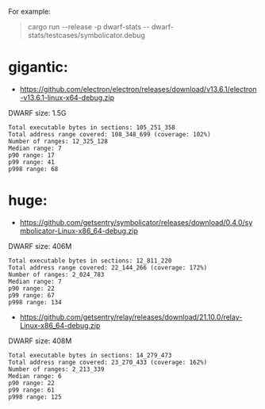 For example:

> cargo run --release -p dwarf-stats -- dwarf-stats/testcases/symbolicator.debug

# gigantic:

- https://github.com/electron/electron/releases/download/v13.6.1/electron-v13.6.1-linux-x64-debug.zip

DWARF size: 1.5G

```
Total executable bytes in sections: 105_251_358
Total address range covered: 108_348_699 (coverage: 102%)
Number of ranges: 12_325_128
Median range: 7
p90 range: 17
p99 range: 41
p998 range: 68
```

# huge:

- https://github.com/getsentry/symbolicator/releases/download/0.4.0/symbolicator-Linux-x86_64-debug.zip

DWARF size: 406M

```
Total executable bytes in sections: 12_811_220
Total address range covered: 22_144_266 (coverage: 172%)
Number of ranges: 2_024_783
Median range: 7
p90 range: 22
p99 range: 67
p998 range: 134
```

- https://github.com/getsentry/relay/releases/download/21.10.0/relay-Linux-x86_64-debug.zip

DWARF size: 408M

```
Total executable bytes in sections: 14_279_473
Total address range covered: 23_270_433 (coverage: 162%)
Number of ranges: 2_213_339
Median range: 6
p90 range: 22
p99 range: 61
p998 range: 125
```
